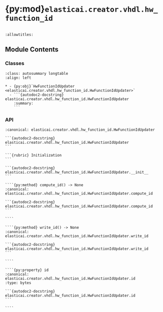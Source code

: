 # {py:mod}`elasticai.creator.vhdl.hw_function_id`

```{py:module} elasticai.creator.vhdl.hw_function_id
```

```{autodoc2-docstring} elasticai.creator.vhdl.hw_function_id
:allowtitles:
```

## Module Contents

### Classes

````{list-table}
:class: autosummary longtable
:align: left

* - {py:obj}`HwFunctionIdUpdater <elasticai.creator.vhdl.hw_function_id.HwFunctionIdUpdater>`
  - ```{autodoc2-docstring} elasticai.creator.vhdl.hw_function_id.HwFunctionIdUpdater
    :summary:
    ```
````

### API

`````{py:class} HwFunctionIdUpdater(build_dir: pathlib.Path, target_file: str | pathlib.Path)
:canonical: elasticai.creator.vhdl.hw_function_id.HwFunctionIdUpdater

```{autodoc2-docstring} elasticai.creator.vhdl.hw_function_id.HwFunctionIdUpdater
```

```{rubric} Initialization
```

```{autodoc2-docstring} elasticai.creator.vhdl.hw_function_id.HwFunctionIdUpdater.__init__
```

````{py:method} compute_id() -> None
:canonical: elasticai.creator.vhdl.hw_function_id.HwFunctionIdUpdater.compute_id

```{autodoc2-docstring} elasticai.creator.vhdl.hw_function_id.HwFunctionIdUpdater.compute_id
```

````

````{py:method} write_id() -> None
:canonical: elasticai.creator.vhdl.hw_function_id.HwFunctionIdUpdater.write_id

```{autodoc2-docstring} elasticai.creator.vhdl.hw_function_id.HwFunctionIdUpdater.write_id
```

````

````{py:property} id
:canonical: elasticai.creator.vhdl.hw_function_id.HwFunctionIdUpdater.id
:type: bytes

```{autodoc2-docstring} elasticai.creator.vhdl.hw_function_id.HwFunctionIdUpdater.id
```

````

`````
